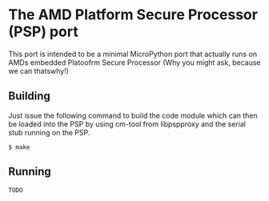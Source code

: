 # The AMD Platform Secure Processor (PSP) port

This port is intended to be a minimal MicroPython port that actually runs
on AMDs embedded Platoofrm Secure Processor (Why you might ask, because we can
thatswhy!)

## Building

Just issue the following command to build the code module which can then
be loaded into the PSP by using cm-tool from libpspproxy and the serial stub
running on the PSP.

    $ make

## Running

    TODO
